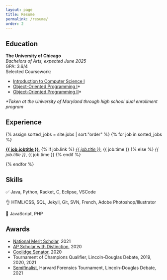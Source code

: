 ```yaml
---
layout: page
title: Resume
permalink: /resume/
order: 2
---
```

<h2>Education</h2>
<b>The University of Chicago</b>
<br>
<i>Bachelors of Arts, expected June 2025</i>
<br>
GPA: 3.6/4
<br>
Selected Coursework: 
<ul>
	<li> <a href="https://people.cs.uchicago.edu/~timng/151/a21/"> Introduction to Computer Science I </a> </li>
	<li> <a href="https://www.cs.umd.edu/class/fall2020/cmsc131-010X-030X/"> Object-Oriented Programming I</a>*</li>
	<li> <a href="https://www.cs.umd.edu/class/spring2021/cmsc132-01XX/"> Object-Oriented Programming II</a>*</li>
</ul>
<i>*Taken at the University of Maryland through high school dual enrollment program</i>

<h2>Experience</h2>
{% assign sorted_jobs = site.jobs | sort:"order" %}
{% for job in sorted_jobs %}
  <p><a href="{{ job.url }}"><b>{{ job.jobtitle }}</b></a>,
  {% if job.link %}
  	<a href="{{ job.link }}"><i>{{ job.title }}</i></a>, {{ job.time }}
  {% else %}
  <i>{{ job.title }}</i>, {{ job.time }}
  {% endif %}
  </p>
{% endfor %}
<h2>Skills</h2>
<p>&#9989; Java, Python, Racket, C, Eclipse, VSCode</p>
<p>&#128076; HTML/CSS, SQL, Jekyll, Git, SVN, French, Adobe Photoshop/Illustrator</p>
<p>&#129295; JavaScript, PHP</p>
<h2>Awards</h2>
<ul>
	<li><a href="https://www.nationalmerit.org/s/1758/interior.aspx?sid=1758&gid=2&pgid=424">National Merit Scholar</a>, 2021</li>
	<li><a href="https://apstudents.collegeboard.org/awards-recognitions/ap-scholar-award">AP Scholar with Distinction</a>, 2020</li>
	<li><a href="https://coolidgescholars.org/senators/">Coolidge Senator</a>, 2020</li>
	<li>Tournament of Champions Qualifier, Lincoln-Douglas Debate, 2019, 2020, 2021</li>
	<li> <a href="https://www.tabroom.com/index/tourn/postings/entry_record.mhtml?tourn_id=16776&entry_id=3272280">Semifinalist</a>, Harvard Forensics Tournament, Lincoln-Douglas Debate, 2021</li>
</ul>
